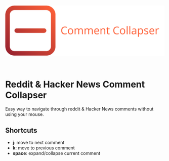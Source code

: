 <p align="center">
  <a href="https://chrome.google.com/webstore">
    <img alt="Reddit & Hacker News Comment Collapser" src="https://github.com/zwacky/comment-collapser-chrome/blob/master/images/comment-collapser-logo-full.png?raw=true" width="546">
  </a>
</p>
<br>

# Reddit & Hacker News Comment Collapser

Easy way to navigate through reddit & Hacker News comments without using your mouse.

## Shortcuts

* **j**: move to next comment
* **k**: move to previous comment
* **space**: expand/collapse current comment
